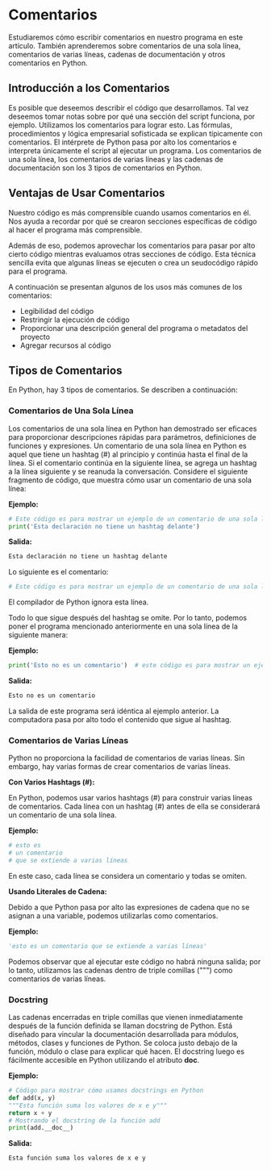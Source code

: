 # Comentarios

Estudiaremos cómo escribir comentarios en nuestro programa en este artículo. También aprenderemos sobre comentarios de una sola línea, comentarios de varias líneas, cadenas de documentación y otros comentarios en Python.

## Introducción a los Comentarios

Es posible que deseemos describir el código que desarrollamos. Tal vez deseemos tomar notas sobre por qué una sección del script funciona, por ejemplo. Utilizamos los comentarios para lograr esto. Las fórmulas, procedimientos y lógica empresarial sofisticada se explican típicamente con comentarios. El intérprete de Python pasa por alto los comentarios e interpreta únicamente el script al ejecutar un programa. Los comentarios de una sola línea, los comentarios de varias líneas y las cadenas de documentación son los 3 tipos de comentarios en Python.

## Ventajas de Usar Comentarios

Nuestro código es más comprensible cuando usamos comentarios en él. Nos ayuda a recordar por qué se crearon secciones específicas de código al hacer el programa más comprensible.

Además de eso, podemos aprovechar los comentarios para pasar por alto cierto código mientras evaluamos otras secciones de código. Esta técnica sencilla evita que algunas líneas se ejecuten o crea un seudocódigo rápido para el programa.

A continuación se presentan algunos de los usos más comunes de los comentarios:

- Legibilidad del código
- Restringir la ejecución de código
- Proporcionar una descripción general del programa o metadatos del proyecto
- Agregar recursos al código

## Tipos de Comentarios

En Python, hay 3 tipos de comentarios. Se describen a continuación:

### Comentarios de Una Sola Línea

Los comentarios de una sola línea en Python han demostrado ser eficaces para proporcionar descripciones rápidas para parámetros, definiciones de funciones y expresiones. Un comentario de una sola línea en Python es aquel que tiene un hashtag (#) al principio y continúa hasta el final de la línea. Si el comentario continúa en la siguiente línea, se agrega un hashtag a la línea siguiente y se reanuda la conversación. Considere el siguiente fragmento de código, que muestra cómo usar un comentario de una sola línea:

**Ejemplo:**

```python
# Este código es para mostrar un ejemplo de un comentario de una sola línea
print('Esta declaración no tiene un hashtag delante')
```

**Salida:**

```bash
Esta declaración no tiene un hashtag delante
```

Lo siguiente es el comentario:

```python
# Este código es para mostrar un ejemplo de un comentario de una sola línea
```

El compilador de Python ignora esta línea.

Todo lo que sigue después del hashtag se omite. Por lo tanto, podemos poner el programa mencionado anteriormente en una sola línea de la siguiente manera:

**Ejemplo:**

```python
print('Esto no es un comentario')  # este código es para mostrar un ejemplo de un comentario de una sola línea
```

**Salida:**

```bash
Esto no es un comentario
```

La salida de este programa será idéntica al ejemplo anterior. La computadora pasa por alto todo el contenido que sigue al hashtag.

### Comentarios de Varias Líneas

Python no proporciona la facilidad de comentarios de varias líneas. Sin embargo, hay varias formas de crear comentarios de varias líneas.

**Con Varios Hashtags (#):**

En Python, podemos usar varios hashtags (#) para construir varias líneas de comentarios. Cada línea con un hashtag (#) antes de ella se considerará un comentario de una sola línea.

**Ejemplo:**

```python
# esto es
# un comentario
# que se extiende a varias líneas
```

En este caso, cada línea se considera un comentario y todas se omiten.

**Usando Literales de Cadena:**

Debido a que Python pasa por alto las expresiones de cadena que no se asignan a una variable, podemos utilizarlas como comentarios.

**Ejemplo:**

```python
'esto es un comentario que se extiende a varias líneas'
```

Podemos observar que al ejecutar este código no habrá ninguna salida; por lo tanto, utilizamos las cadenas dentro de triple comillas (""") como comentarios de varias líneas.

### Docstring

Las cadenas encerradas en triple comillas que vienen inmediatamente después de la función definida se llaman docstring de Python. Está diseñado para vincular la documentación desarrollada para módulos, métodos, clases y funciones de Python. Se coloca justo debajo de la función, módulo o clase para explicar qué hacen. El docstring luego es fácilmente accesible en Python utilizando el atributo **doc**.

**Ejemplo:**

```python
# Código para mostrar cómo usamos docstrings en Python
def add(x, y)
"""Esta función suma los valores de x e y"""
return x + y
# Mostrando el docstring de la función add
print(add.__doc__)
```

**Salida:**

```bash
Esta función suma los valores de x e y
```
